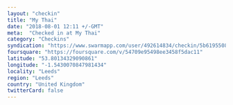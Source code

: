 ```yaml
---
layout: "checkin"
title: "My Thai"
date: "2018-08-01 12:11 +/-GMT"
meta:  "Checked in at My Thai"
category: "Checkins"
syndication: "https://www.swarmapp.com/user/492614834/checkin/5b61955089ad46003181cb2b"
foursquare: "https://foursquare.com/v/54709e95498ee3458f5dac11"
latitude: "53.80134329090861"
longitude: "-1.5430070847981434"
locality: "Leeds"
region: "Leeds"
country: "United Kingdom"
twitterCard: false
---
```

